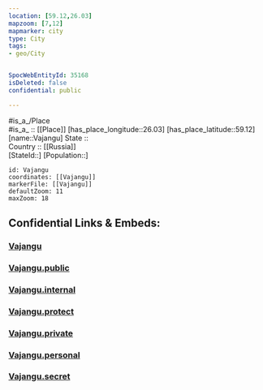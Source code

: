 ```yaml
---
location: [59.12,26.03] 
mapzoom: [7,12] 
mapmarker: city 
type: City
tags:
- geo/City


SpocWebEntityId: 35168
isDeleted: false
confidential: public

---
```

#is_a_/Place  
#is_a_ :: [[Place]] 
[has_place_longitude::26.03] 
[has_place_latitude::59.12] 
[name::Vajangu] 
State ::  
Country :: [[Russia]]  
[StateId::] 
[Population::] 



```leaflet
id: Vajangu
coordinates: [[Vajangu]] 
markerFile: [[Vajangu]] 
defaultZoom: 11 
maxZoom: 18
```


## Confidential Links & Embeds: 

### [Vajangu](/_Standards/Earth/Continent/Europe/Europe~North/Estonia/Counties~Estonia/Lääne-Viru/City/Vajangu.md) 

### [Vajangu.public](/_public/Earth/Continent/Europe/Europe~North/Estonia/Counties~Estonia/Lääne-Viru/City/Vajangu.public.md) 

### [Vajangu.internal](/_internal/Earth/Continent/Europe/Europe~North/Estonia/Counties~Estonia/Lääne-Viru/City/Vajangu.internal.md) 

### [Vajangu.protect](/_protect/Earth/Continent/Europe/Europe~North/Estonia/Counties~Estonia/Lääne-Viru/City/Vajangu.protect.md) 

### [Vajangu.private](/_private/Earth/Continent/Europe/Europe~North/Estonia/Counties~Estonia/Lääne-Viru/City/Vajangu.private.md) 

### [Vajangu.personal](/_personal/Earth/Continent/Europe/Europe~North/Estonia/Counties~Estonia/Lääne-Viru/City/Vajangu.personal.md) 

### [Vajangu.secret](/_secret/Earth/Continent/Europe/Europe~North/Estonia/Counties~Estonia/Lääne-Viru/City/Vajangu.secret.md)

